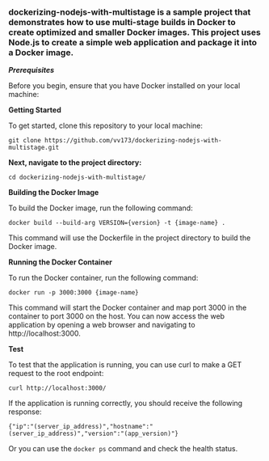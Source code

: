 ### dockerizing-nodejs-with-multistage is a sample project that demonstrates how to use multi-stage builds in Docker to create optimized and smaller Docker images. This project uses Node.js to create a simple web application and package it into a Docker image.

***Prerequisites***

Before you begin, ensure that you have Docker installed on your local machine:

**Getting Started**

To get started, clone this repository to your local machine:

```
git clone https://github.com/vv173/dockerizing-nodejs-with-multistage.git
```

**Next, navigate to the project directory:**

```
cd dockerizing-nodejs-with-multistage/
```

**Building the Docker Image**

To build the Docker image, run the following command:

```
docker build --build-arg VERSION={version} -t {image-name} .
```

This command will use the Dockerfile in the project directory to build the Docker image.

**Running the Docker Container**

To run the Docker container, run the following command:

```
docker run -p 3000:3000 {image-name}
```

This command will start the Docker container and map port 3000 in the container to port 3000 on the host. You can now access the web application by opening a web browser and navigating to http://localhost:3000.

**Test**

To test that the application is running, you can use curl to make a GET request to the root endpoint:

```
curl http://localhost:3000/
```

If the application is running correctly, you should receive the following response:

```
{"ip":"(server_ip_address)","hostname":"(server_ip_address)","version":"(app_version)"}
```

Or you can use the ```docker ps``` command and check the health status.
